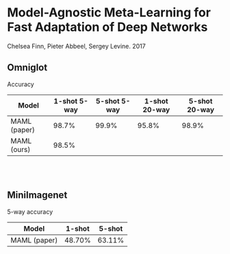 # Model-Agnostic Meta-Learning for Fast Adaptation of Deep Networks
Chelsea Finn, Pieter Abbeel, Sergey Levine. 2017

## Omniglot
Accuracy

| Model        | 1-shot 5-way | 5-shot 5-way | 1-shot 20-way | 5-shot 20-way |
| ------------ | ------------ | ------------ | ------------- | ------------- |
| MAML (paper) | 98.7%        | 99.9%        | 95.8%         | 98.9%         |
| MAML (ours)  | 98.5%        |              |               |               |

<br/> <br/>

## MiniImagenet

5-way accuracy  

| Model        | 1-shot | 5-shot |
| ------------ | ------ | ------ |
| MAML (paper) | 48.70% | 63.11% |